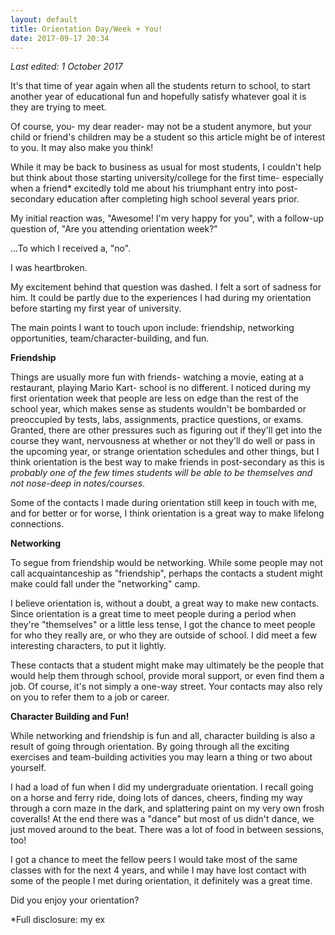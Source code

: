 ```yaml
---
layout: default
title: Orientation Day/Week + You!
date: 2017-09-17 20:34
---
```


*Last edited: 1 October 2017*

It's that time of year again when all the students return to school, to start another year of educational fun and hopefully satisfy
whatever goal it is they are trying to meet.

Of course, you- my dear reader- may not be a student anymore, but your child or friend's children may be a student so this article might be of interest to you. It may also make you think!

While it may be back to business as usual for most students, I couldn't help but think about those starting university/college for
the first time- especially when a friend* excitedly told me about his triumphant entry into post-secondary education after completing
high school several years prior.

My initial reaction was, "Awesome! I'm very happy for you", with a follow-up question of, "Are you attending orientation week?"


...To which I received a, "no".

I was heartbroken.

My excitement behind that question was dashed. I felt a sort of sadness for him. It could be partly due to the experiences I had during my orientation before starting my first year of university.

The main points I want to touch upon include: friendship, networking opportunities, team/character-building, and fun.


**Friendship**

Things are usually more fun with friends- watching a movie, eating at a restaurant, playing Mario Kart- school is no different. I noticed during my first orientation week that people are less on edge than the rest of the school year, which makes sense as students wouldn't be bombarded or preoccupied by tests, labs, assignments, practice questions, or exams. Granted, there are other pressures such as figuring out if they'll get into the course they want, nervousness at whether or not they'll do well or pass in the upcoming year, or strange orientation schedules and other things, but I think orientation is the best way to make friends in post-secondary as this is *probably one of the few times students will be able to be themselves and not nose-deep in notes/courses*.

Some of the contacts I made during orientation still keep in touch with me, and for better or for worse, I think orientation is a great way to make lifelong connections.


**Networking**

To segue from friendship would be networking. While some people may not call acquaintanceship as "friendship", perhaps the contacts a student might make could fall under the "networking" camp. 

I believe orientation is, without a doubt, a great way to make new contacts. Since orientation is a great time to meet people during a period when they're "themselves" or a little less tense, I got the chance to meet people for who they really are, or who they are outside of school. I did meet a few interesting characters, to put it lightly.

These contacts that a student might make may ultimately be the people that would help them through school, provide moral support, or even find them a job. Of course, it's not simply a one-way street. Your contacts may also rely on you to refer them to a job or career.


**Character Building and Fun!**

While networking and friendship is fun and all, character building is also a result of going through orientation. By going through all the exciting exercises and team-building activities you may learn a thing or two about yourself.

I had a load of fun when I did my undergraduate orientation. I recall going on a horse and ferry ride, doing lots of dances, cheers, finding my way through a corn maze in the dark, and splattering paint on my very own frosh coveralls! At the end there was a "dance" but most of us didn't dance, we just moved around to the beat. There was a lot of food in between sessions, too!

I got a chance to meet the fellow peers I would take most of the same classes with for the next 4 years, and while I may have lost contact with some of the people I met during orientation, it definitely was a great time.

Did you enjoy your orientation?

*Full disclosure: my ex
